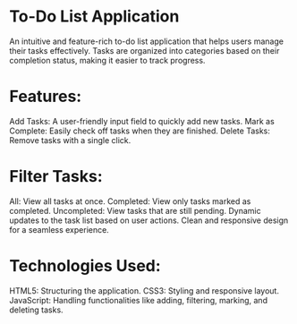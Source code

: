 # To-Do List Application
  An intuitive and feature-rich to-do list application that helps users manage their tasks effectively. Tasks are organized into categories based on their completion status, making it easier to track progress.
# Features:
Add Tasks: A user-friendly input field to quickly add new tasks.
Mark as Complete: Easily check off tasks when they are finished.
Delete Tasks: Remove tasks with a single click.
# Filter Tasks:
All: View all tasks at once.
Completed: View only tasks marked as completed.
Uncompleted: View tasks that are still pending.
Dynamic updates to the task list based on user actions.
Clean and responsive design for a seamless experience.
# Technologies Used:
HTML5: Structuring the application.
CSS3: Styling and responsive layout.
JavaScript: Handling functionalities like adding, filtering, marking, and deleting tasks.
